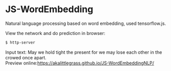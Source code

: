 # JS-WordEmbedding
Natural language processing based on word embedding, used tensorflow.js.

View the network and do prediction in browser:
```bash
$ http-server
```    
Input text: May we hold tight the present for we may lose each other in the crowed once apart.<br/>
Preview online:https://akalittlegrass.github.io/JS-WordEmbeddingNLP/
